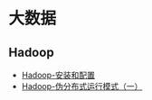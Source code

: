 # 大数据

## Hadoop
* [Hadoop-安装和配置](./2020-06/2020-06-08/Hadoop-安装和配置.md)
* [Hadoop-伪分布式运行模式（一）](./2020-06/2020-06-08/Hadoop-伪分布式运行模式（一）.md)